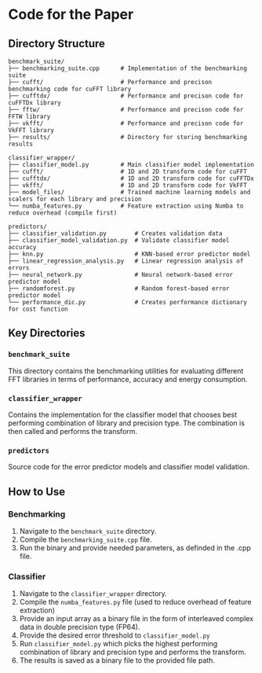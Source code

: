 # Code for the Paper

## Directory Structure

```
benchmark_suite/
├── benchmarking_suite.cpp      # Implementation of the benchmarking suite
├── cufft/                      # Performance and precison benchmarking code for cuFFT library
├── cufftdx/                    # Performance and precison code for cuFFTDx library
├── fftw/                       # Performance and precison code for FFTW library
├── vkfft/                      # Performance and precison code for VkFFT library
├── results/                    # Directory for storing benchmarking results

classifier_wrapper/
├── classifier_model.py         # Main classifier model implementation
├── cufft/                      # 1D and 2D transform code for cuFFT
├── cufftdx/                    # 1D and 2D transform code for cuFFTDx
├── vkfft/                      # 1D and 2D transform code for VkFFT
├── model_files/                # Trained machine learning models and scalers for each library and precision
└── numba_features.py           # Feature extraction using Numba to reduce overhead (compile first)

predictors/
├── classifier_validation.py        # Creates validation data
├── classifier_model_validation.py  # Validate classifier model accuracy
├── knn.py                          # KNN-based error predictor model
├── linear_regression_analysis.py   # Linear regression analysis of errors
├── neural_network.py               # Neural network-based error predictor model
├── randomforest.py                 # Random forest-based error predictor model
└── performance_dic.py              # Creates performance dictionary for cost function
```

## Key Directories

### `benchmark_suite`
This directory contains the benchmarking utilities for evaluating different FFT libraries in terms of performance, accuracy and energy consumption.

### `classifier_wrapper`
Contains the implementation for the classifier model that chooses best performing combination of library and precision type. The combination is then called and performs the transform.

### `predictors`
Source code for the error predictor models and classifier model validation.

## How to Use

### Benchmarking
1. Navigate to the `benchmark_suite` directory.
2. Compile the `benchmarking_suite.cpp` file.
3. Run the binary and provide needed parameters, as definded in the .cpp file.

### Classifier
1. Navigate to the `classifier_wrapper` directory.
2. Compile the `numba_features.py` file (used to reduce overhead of feature extraction)
3. Provide an input array as a binary file in the form of interleaved complex data in double precision type (FP64).
4. Provide the desired error threshold to `classifier_model.py` 
5. Run `classifier_model.py` which picks the highest performing combination of library and precision type and performs the transform. 
6. The results is saved as a binary file to the provided file path.

